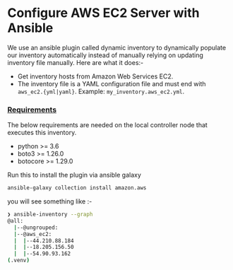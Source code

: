# Configure AWS EC2 Server with Ansible

We use an ansible plugin called dynamic inventory to dynamically populate our inventory automatically instead of manually relying on updating inventory file manually. Here are what it does:-

* Get inventory hosts from Amazon Web Services EC2.
* The inventory file is a YAML configuration file and must end with `aws_ec2.{yml|yaml}`. Example: `my_inventory.aws_ec2.yml`.

### [Requirements](https://docs.ansible.com/ansible/latest/collections/amazon/aws/aws\_ec2\_inventory.html#id2)

The below requirements are needed on the local controller node that executes this inventory.

* python >= 3.6
* boto3 >= 1.26.0
* botocore >= 1.29.0

Run this to install the plugin via ansible galaxy

```bash
ansible-galaxy collection install amazon.aws
```

you will see something like :-

```bash
❯ ansible-inventory --graph      
@all:
  |--@ungrouped:
  |--@aws_ec2:
  |  |--44.210.88.184
  |  |--18.205.156.50
  |  |--54.90.93.162
(.venv) 
```




